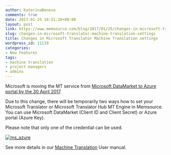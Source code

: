 ```yaml
---
author: KaterinaBenova
comments: true
date: 2017-01-25 18:51:20+00:00
layout: post
link: https://www.memsource.com/blog/2017/01/25/changes-in-microsoft-translator-machine-translation-settings/
slug: changes-in-microsoft-translator-machine-translation-settings
title: Changes in Microsoft Translator Machine Translation settings
wordpress_id: 11139
categories:
- New Features
tags:
- machine translation
- project managers
- admins
---
```


Microsoft is moving the MT service from [Microsoft DataMarket to Azure portal by the 30 April 2017](https://translatorbusiness.uservoice.com/knowledgebase/articles/1078534-microsoft-translator-on-azure).

Due to this change, there will be temporarily two ways how to set your Microsoft Translator or Microsoft Translator Hub MT Engine in Memsource. You can use Microsoft DataMarket (Client ID and Client Secret) or Azure portal (Azure Key).

Please note that only one of the credential can be used.

[![ms_azure](http://www.memsource.com/wp-content/uploads/2017/01/MS_azure.png)](http://www.memsource.com/wp-content/uploads/2017/01/MS_azure.png)

See more details in our [Machine Translation](http://wiki.memsource.com/wiki/Machine_Translation#Microsoft_Translator_.2F_Microsoft_Translator_Hub) User manual.
